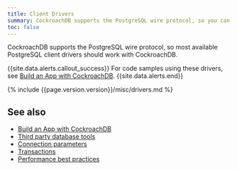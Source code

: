 ```yaml
---
title: Client Drivers
summary: CockroachDB supports the PostgreSQL wire protocol, so you can use any available PostgreSQL client drivers.
toc: false
---
```


CockroachDB supports the PostgreSQL wire protocol, so most available PostgreSQL client drivers should work with CockroachDB.

{{site.data.alerts.callout_success}}
For code samples using these drivers, see [Build an App with CockroachDB](build-an-app-with-cockroachdb.html).
{{site.data.alerts.end}}

{% include {{page.version.version}}/misc/drivers.md %}

## See also

- [Build an App with CockroachDB](build-an-app-with-cockroachdb.html)
- [Third party database tools](third-party-database-tools.html)
- [Connection parameters](connection-parameters.html)
- [Transactions](transactions.html)
- [Performance best practices](sql-performance-best-practices.html)
